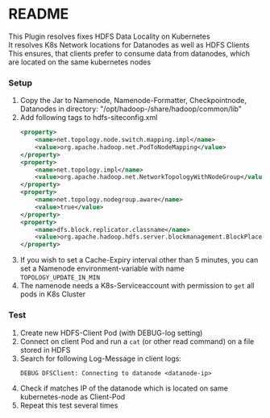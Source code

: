 # README #

This Plugin resolves fixes HDFS Data Locality on Kubernetes \
It resolves K8s Network locations for Datanodes as well as HDFS Clients \
This ensures, that clients prefer to consume data from datanodes, which are located on the same kubernetes nodes 

### Setup ###

1. Copy the Jar to Namenode, Namenode-Formatter, Checkpointnode, Datanodes in directory: "/opt/hadoop-<version>/share/hadoop/common/lib" 
2. Add following tags to hdfs-siteconfig.xml
    ````xml
    <property>
        <name>net.topology.node.switch.mapping.impl</name>
        <value>org.apache.hadoop.net.PodToNodeMapping</value>
    </property>
    <property>
        <name>net.topology.impl</name>
        <value>org.apache.hadoop.net.NetworkTopologyWithNodeGroup</value>
    </property>
    <property>
        <name>net.topology.nodegroup.aware</name>
        <value>true</value>
    </property>
    <property>
        <name>dfs.block.replicator.classname</name>
        <value>org.apache.hadoop.hdfs.server.blockmanagement.BlockPlacementPolicyWithNodeGroup</value>
    </property>
    ````
3. If you wish to set a Cache-Expiry interval other than 5 minutes, you can set a Namenode environment-variable with name ``TOPOLOGY_UPDATE_IN_MIN``
4. The namenode needs a K8s-Serviceaccount with permission to `get` all pods in K8s Cluster

### Test ###
1. Create new HDFS-Client Pod (with DEBUG-log setting)
2. Connect on client Pod and run a ``cat`` (or other read command) on a file stored in HDFS
3. Search for following Log-Message in client logs: 
    ````
   DEBUG DFSClient: Connecting to datanode <datanode-ip>
    ````
4. Check if <datanode-ip> matches IP of the datanode which is located on same kubernetes-node as Client-Pod
5. Repeat this test several times